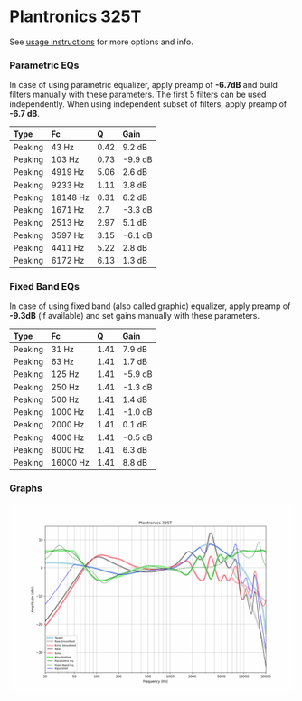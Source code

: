 # Plantronics 325T
See [usage instructions](https://github.com/jaakkopasanen/AutoEq#usage) for more options and info.

### Parametric EQs
In case of using parametric equalizer, apply preamp of **-6.7dB** and build filters manually
with these parameters. The first 5 filters can be used independently.
When using independent subset of filters, apply preamp of **-6.7 dB**.

| Type    | Fc       |    Q | Gain    |
|:--------|:---------|:-----|:--------|
| Peaking | 43 Hz    | 0.42 | 9.2 dB  |
| Peaking | 103 Hz   | 0.73 | -9.9 dB |
| Peaking | 4919 Hz  | 5.06 | 2.6 dB  |
| Peaking | 9233 Hz  | 1.11 | 3.8 dB  |
| Peaking | 18148 Hz | 0.31 | 6.2 dB  |
| Peaking | 1671 Hz  | 2.7  | -3.3 dB |
| Peaking | 2513 Hz  | 2.97 | 5.1 dB  |
| Peaking | 3597 Hz  | 3.15 | -6.1 dB |
| Peaking | 4411 Hz  | 5.22 | 2.8 dB  |
| Peaking | 6172 Hz  | 6.13 | 1.3 dB  |

### Fixed Band EQs
In case of using fixed band (also called graphic) equalizer, apply preamp of **-9.3dB**
(if available) and set gains manually with these parameters.

| Type    | Fc       |    Q | Gain    |
|:--------|:---------|:-----|:--------|
| Peaking | 31 Hz    | 1.41 | 7.9 dB  |
| Peaking | 63 Hz    | 1.41 | 1.7 dB  |
| Peaking | 125 Hz   | 1.41 | -5.9 dB |
| Peaking | 250 Hz   | 1.41 | -1.3 dB |
| Peaking | 500 Hz   | 1.41 | 1.4 dB  |
| Peaking | 1000 Hz  | 1.41 | -1.0 dB |
| Peaking | 2000 Hz  | 1.41 | 0.1 dB  |
| Peaking | 4000 Hz  | 1.41 | -0.5 dB |
| Peaking | 8000 Hz  | 1.41 | 6.3 dB  |
| Peaking | 16000 Hz | 1.41 | 8.8 dB  |

### Graphs
![](./Plantronics%20325T.png)